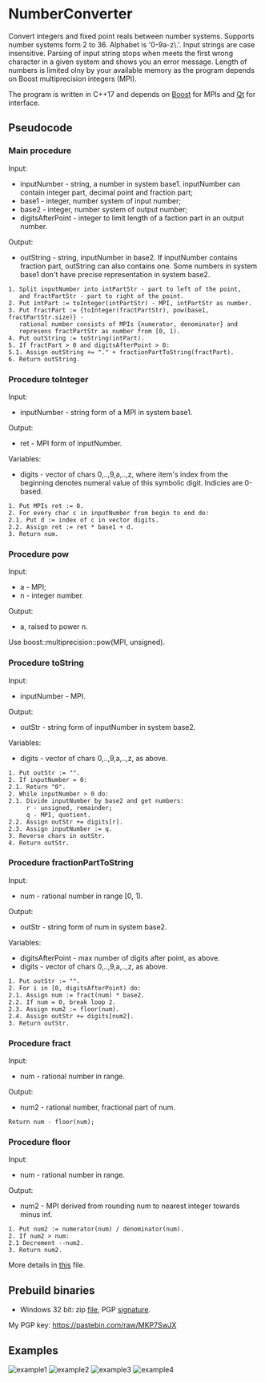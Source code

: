 # NumberConverter
Convert integers and fixed point reals between number systems. Supports number systems form 2 to 36. Alphabet is '0-9a-z\\.'. Input strings are case insensitive. Parsing of input string stops when meets the first wrong character in a given system and shows you an error message. Length of numbers is limited olny by your available memory as the program depends on Boost multiprecision integers (MPI).

The program is written in C++17 and depends on [Boost](https://www.boost.org/) for MPIs and [Qt](https://www.qt.io/) for interface.

## Pseudocode
### Main procedure
Input: 
- inputNumber - string, a number in system base1. inputNumber can contain integer part, decimal point and fraction part;
- base1 - integer, number system of input number;
- base2 - integer, number system of output number;
- digitsAfterPoint - integer to limit length of a faction part in an output number.

Output:
- outString - string, inputNumber in base2. If inputNumber contains fraction part, outString can also contains one.  Some numbers in system base1 don't have precise representation in system base2.

```
1. Split inputNumber into intPartStr - part to left of the point, 
   and fractPartStr - part to right of the point.
2. Put intPart := toInteger(intPartStr) - MPI, intPartStr as number.
3. Put fractPart := {toInteger(fractPartStr), pow(base1, fractPartStr.size)} - 
   rational number consists of MPIs {numerator, denominator} and
   represens fractPartStr as number from [0, 1).
4. Put outString := toString(intPart).
5. If fractPart > 0 and digitsAfterPoint > 0:
5.1. Assign outString += "." + fractionPartToString(fractPart).
6. Return outString.
```

### Procedure toInteger
Input: 
- inputNumber - string form of a MPI in system base1.

Output:
- ret - MPI form of inputNumber.

Variables:
- digits - vector of chars 0,..,9,a,..,z, where item's index from the beginning denotes numeral value of this symbolic digit. Indicies are 0-based.

```
1. Put MPIs ret := 0.
2. For every char c in inputNumber from begin to end do:
2.1. Put d := index of c in vector digits.
2.2. Assign ret := ret * base1 + d.
3. Return num.
```

### Procedure pow
Input: 
- a - MPI;
- n - integer number.

Output:
- a, raised to power n.

Use boost::multiprecision::pow(MPI, unsigned).

### Procedure toString
Input: 
- inputNumber - MPI.

Output:
- outStr - string form of inputNumber in system base2.

Variables:
- digits - vector of chars 0,..,9,a,..,z, as above.

```
1. Put outStr := "".
2. If inputNumber = 0:
2.1. Return "0".
2. While inputNumber > 0 do:
2.1. Divide inputNumber by base2 and get numbers:
     r - unsigned, remainder;
     q - MPI, quotient.
2.2. Assign outStr += digits[r].
2.3. Assign inputNumber := q.
3. Reverse chars in outStr.
4. Return outStr.
```

### Procedure fractionPartToString
Input: 
- num - rational number in range \[0, 1\).

Output:
- outStr - string form of num in system base2.

Variables:
- digitsAfterPoint - max number of digits after point, as above.
- digits - vector of chars 0,..,9,a,..,z, as above.

```
1. Put outStr := "".
2. For i in [0, digitsAfterPoint) do:
2.1. Assign num := fract(num) * base2.
2.2. If num = 0, break loop 2.
2.3. Assign num2 := floor(num).
2.4. Assign outStr += digits[num2].
3. Return outStr.
```

### Procedure fract
Input: 
- num - rational number in range.

Output:
- num2 - rational number, fractional part of num.

```
Return num - floor(num);
```

### Procedure floor
Input: 
- num - rational number in range.

Output:
- num2 - MPI derived from rounding num to nearest integer towards minus inf.

```
1. Put num2 := numerator(num) / denominator(num).
2. If num2 > num:
2.1 Decrement --num2.
3. Return num2.
```

More details in [this](NumberConverter.cpp) file.

## Prebuild binaries

- Windows 32 bit: zip [file](https://drive.google.com/uc?id=1JG172LylGXlzkYtpZy3KYNQ8RJ531De3), PGP [signature](https://drive.google.com/uc?id=1xkBgcp6M_RfUKsF0jJ4k3NBmG1TJc6Zg).

My PGP key: https://pastebin.com/raw/MKP7SwJX


## Examples
![example1](examples/example1.png)
![example2](examples/example2.png)
![example3](examples/example3.png)
![example4](examples/example4.png)
